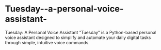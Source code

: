 # Tuesday--a-personal-voice-assistant-
Tuesday: A Personal Voice Assistant  "Tuesday" is a Python-based personal voice assistant designed to simplify and automate your daily digital tasks through simple, intuitive voice commands. 
